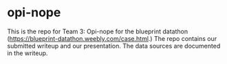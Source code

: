 # opi-nope
This is the repo for Team 3: Opi-nope for the blueprint datathon (https://blueprint-datathon.weebly.com/case.html.)
The repo contains our submitted writeup and our presentation. 
The data sources are documented in the writeup. 
